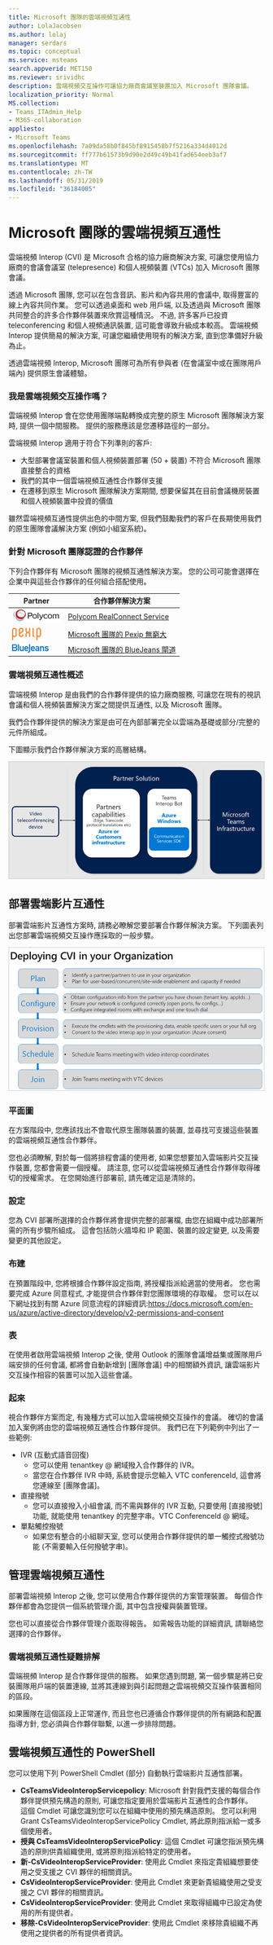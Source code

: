 ```yaml
---
title: Microsoft 團隊的雲端視頻互通性
author: LolaJacobsen
ms.author: lolaj
manager: serdars
ms.topic: conceptual
ms.service: msteams
search.appverid: MET150
ms.reviewer: srividhc
description: 雲端視頻交互操作可讓協力廠商會議室裝置加入 Microsoft 團隊會議。
localization_priority: Normal
MS.collection:
- Teams_ITAdmin_Help
- M365-collaboration
appliesto:
- Microsoft Teams
ms.openlocfilehash: 7a09da58b0f845bf8915458b7f5216a334d4012d
ms.sourcegitcommit: ff777b61573b9d90e2d49c49b41fad654eeb3af7
ms.translationtype: MT
ms.contentlocale: zh-TW
ms.lasthandoff: 05/31/2019
ms.locfileid: "36184005"
---
```

# <a name="cloud-video-interop-for-microsoft-teams"></a>Microsoft 團隊的雲端視頻互通性

雲端視頻 Interop (CVI) 是 Microsoft 合格的協力廠商解決方案, 可讓您使用協力廠商的會議會議室 (telepresence) 和個人視頻裝置 (VTCs) 加入 Microsoft 團隊會議。
 
透過 Microsoft 團隊, 您可以在包含音訊、影片和內容共用的會議中, 取得豐富的線上內容共同作業。 您可以透過桌面和 web 用戶端, 以及透過與 Microsoft 團隊共同整合的許多合作夥伴裝置來欣賞這種情況。 不過, 許多客戶已投資 teleconferencing 和個人視頻通訊裝置, 這可能會導致升級成本較高。 雲端視頻 Interop 提供簡易的解決方案, 可讓您繼續使用現有的解決方案, 直到您準備好升級為止。

透過雲端視頻 Interop, Microsoft 團隊可為所有參與者 (在會議室中或在團隊用戶端內) 提供原生會議體驗。

### <a name="is-cloud-video-interop-for-me"></a>我是雲端視頻交互操作嗎？

雲端視頻 Interop 會在您使用團隊端點轉換成完整的原生 Microsoft 團隊解決方案時, 提供一個中間服務。 提供的服務應該是您遷移路徑的一部分。

雲端視頻 Interop 適用于符合下列準則的客戶:

- 大型部署會議室裝置和個人視頻裝置部署 (50 + 裝置) 不符合 Microsoft 團隊直接整合的資格
- 我們的其中一個雲端視頻互通性合作夥伴支援
- 在遷移到原生 Microsoft 團隊解決方案期間, 想要保留其在目前會議機房裝置和個人視頻裝置中投資的價值

雖然雲端視頻互通性提供出色的中間方案, 但我們鼓勵我們的客戶在長期使用我們的原生團隊會議解決方案 (例如小組室系統)。 

### <a name="partners-certified-for-microsoft-teams"></a>針對 Microsoft 團隊認證的合作夥伴

下列合作夥伴有 Microsoft 團隊的視頻互通性解決方案。 您的公司可能會選擇在企業中與這些合作夥伴的任何組合搭配使用。 

|Partner|合作夥伴解決方案|
|----|---|
|![代表 Polycom RealConnect 的標誌](media/polycom.png) | <a href="https://aka.ms/PolycomRealConnect" target="_blank">Polycom RealConnect Service</a> |
|![代表 Pexip 無窮大的標誌](media/pexip.png)| <a href="https://aka.ms/PexipInfinity" target="_blank">Microsoft 團隊的 Pexip 無窮大</a> | 
|![代表 BlueJeans 閘道的標誌](media/bluejeans.png)| <a href="https://aka.ms/BluejeansGateway" target="_blank">Microsoft 團隊的 BlueJeans 閘道</a> |

### <a name="cloud-video-interop-overview"></a>雲端視頻互通性概述

雲端視頻 Interop 是由我們的合作夥伴提供的協力廠商服務, 可讓您在現有的視訊會議和個人視頻裝置解決方案之間提供互通性, 以及 Microsoft 團隊。

我們合作夥伴提供的解決方案是由可在內部部署完全以雲端為基礎或部分/完整的元件所組成。 
     
下圖顯示我們合作夥伴解決方案的高層結構。

![描述團隊雲端影片互通性合作夥伴解決方案的圖表](media/teams-cloud-video-interop-partner-solution.png)


## <a name="deploy-cloud-video-interop"></a>部署雲端影片互通性

部署雲端影片互通性方案時, 請務必瞭解您要部署合作夥伴解決方案。 下列圖表列出您部署雲端視頻交互操作應採取的一般步驟。

![說明如何在組織中部署 CVI 的圖表](media/deploying-cvi.png)

### <a name="plan"></a>平面圖

在方案階段中, 您應該找出不會取代原生團隊裝置的裝置, 並尋找可支援這些裝置的雲端視頻互通性合作夥伴。  

您也必須瞭解, 對於每一個將排程會議的使用者, 如果您想要加入雲端影片交互操作裝置, 您都會需要一個授權。 請注意, 您可以從雲端視頻互通性合作夥伴取得確切的授權需求。 在您開始進行部署前, 請先確定這是清除的。

### <a name="configure"></a>設定

您為 CVI 部署所選擇的合作夥伴將會提供完整的部署檔, 由您在組織中成功部署所需的所有步驟所組成。 這會包括防火牆埠和 IP 範圍、裝置的設定變更, 以及需要變更的其他設定。

### <a name="provision"></a>布建  

在預置階段中, 您將根據合作夥伴設定指南, 將授權指派給適當的使用者。 您也需要完成 Azure 同意程式, 才能提供合作夥伴對您團隊環境的存取權。 您可以在以下網址找到有關 Azure 同意流程的詳細資訊:https://docs.microsoft.com/en-us/azure/active-directory/develop/v2-permissions-and-consent 

### <a name="schedule"></a>表

在使用者啟用雲端視頻 Interop 之後, 使用 Outlook 的團隊會議增益集或團隊用戶端安排的任何會議, 都將會自動新增到 [團隊會議] 中的相關額外資訊, 讓雲端影片交互操作相容的裝置可以加入這些會議。

### <a name="join"></a>起來

視合作夥伴方案而定, 有幾種方式可以加入雲端視頻交互操作的會議。 確切的會議加入案例將由您的雲端視頻互通性合作夥伴提供。 我們已在下列範例中列出了一些範例:

- IVR (互動式語音回復) 
  - 您可以使用 tenantkey @ 網域撥入合作夥伴的 IVR。
  - 當您在合作夥伴 IVR 中時, 系統會提示您輸入 VTC conferenceId, 這會將您連線至 [團隊會議]。
- 直接撥號 
  - 您可以直接撥入小組會議, 而不需與夥伴的 IVR 互動, 只要使用 [直接撥號] 功能, 就能使用 tenantkey 的完整字串。VTC ConferenceId @ 網域。
- 單點觸控撥號 
  - 如果您有整合的小組聊天室, 您可以使用合作夥伴提供的單一觸控式撥號功能 (不需要輸入任何撥號字串)。

## <a name="manage-cloud-video-interop"></a>管理雲端視頻互通性

部署雲端視頻 Interop 之後, 您可以使用合作夥伴提供的方案管理裝置。 每個合作夥伴都會為您提供一個系統管理介面, 其中包含授權與裝置管理。 

您也可以直接從合作夥伴管理介面取得報告。 如需報告功能的詳細資訊, 請聯絡您選擇的合作夥伴。 

### <a name="troubleshooting-cloud-video-interop"></a>雲端視頻互通性疑難排解

雲端視頻 Interop 是合作夥伴提供的服務。 如果您遇到問題, 第一個步驟是將已安裝團隊用戶端的裝置連線, 並將其連線到與引起問題之雲端視頻交互操作裝置相同的區段。 

如果團隊在這個區段上正常運作, 而且您也已遵循合作夥伴提供的所有網路和配置指導方針, 您必須與合作夥伴聯繫, 以進一步排除問題。 

## <a name="powershell-for-cloud-video-interop"></a>雲端視頻互通性的 PowerShell

您可以使用下列 PowerShell Cmdlet (部分) 自動執行雲端影片互通性部署。

- **CsTeamsVideoInteropServicepolicy**: Microsoft 針對我們支援的每個合作夥伴提供預先構造的原則, 可讓您指定要用於雲端影片互通性的合作夥伴。<br>這個 Cmdlet 可讓您識別您可以在組織中使用的預先構造原則。 您可以利用 Grant CsTeamsVideoInteropServicePolicy Cmdlet, 將此原則指派給一或多個使用者。
- **授與 CsTeamsVideoInteropServicePolicy**: 這個 Cmdlet 可讓您指派預先構造的原則供貴組織使用, 或將原則指派給特定的使用者。
- **新-CsVideoInteropServiceProvider**: 使用此 Cmdlet 來指定貴組織想要使用之受支援之 CVI 夥伴的相關資訊。
- **CsVideoInteropServiceProvider**: 使用此 Cmdlet 來更新貴組織使用之受支援之 CVI 夥伴的相關資訊。
- **CsVideoInteropServiceProvider**: 使用此 Cmdlet 來取得組織中已設定為使用的所有提供者。
- **移除-CsVideoInteropServiceProvider**: 使用此 Cmdlet 來移除貴組織不再使用之提供者的所有提供者資訊。

